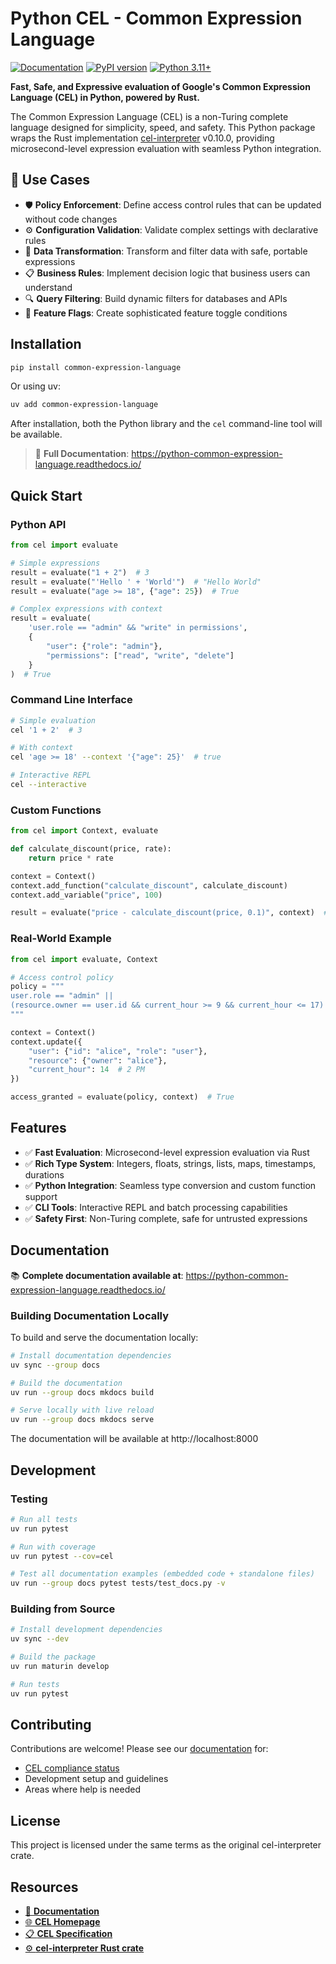 # Python CEL - Common Expression Language

[![Documentation](https://img.shields.io/badge/docs-readthedocs-blue)](https://python-common-expression-language.readthedocs.io/)
[![PyPI version](https://badge.fury.io/py/common-expression-language.svg)](https://pypi.org/project/common-expression-language/)
[![Python 3.11+](https://img.shields.io/badge/python-3.11+-blue.svg)](https://www.python.org/downloads/)

**Fast, Safe, and Expressive evaluation of Google's Common Expression Language (CEL) in Python, powered by Rust.**

The Common Expression Language (CEL) is a non-Turing complete language designed for simplicity, speed, and safety. This Python package wraps the Rust implementation [cel-interpreter](https://crates.io/crates/cel-interpreter) v0.10.0, providing microsecond-level expression evaluation with seamless Python integration.

## 🚀 Use Cases

- 🛡️ **Policy Enforcement**: Define access control rules that can be updated without code changes
- ⚙️ **Configuration Validation**: Validate complex settings with declarative rules  
- 🔄 **Data Transformation**: Transform and filter data with safe, portable expressions
- 📋 **Business Rules**: Implement decision logic that business users can understand
- 🔍 **Query Filtering**: Build dynamic filters for databases and APIs
- 🎯 **Feature Flags**: Create sophisticated feature toggle conditions

## Installation

```bash
pip install common-expression-language
```

Or using uv:
```bash
uv add common-expression-language
```

After installation, both the Python library and the `cel` command-line tool will be available.

> 📖 **Full Documentation**: https://python-common-expression-language.readthedocs.io/

## Quick Start

### Python API

```python
from cel import evaluate

# Simple expressions
result = evaluate("1 + 2")  # 3
result = evaluate("'Hello ' + 'World'")  # "Hello World"
result = evaluate("age >= 18", {"age": 25})  # True

# Complex expressions with context
result = evaluate(
    'user.role == "admin" && "write" in permissions',
    {
        "user": {"role": "admin"},
        "permissions": ["read", "write", "delete"]
    }
)  # True
```

### Command Line Interface

```bash
# Simple evaluation
cel '1 + 2'  # 3

# With context
cel 'age >= 18' --context '{"age": 25}'  # true

# Interactive REPL
cel --interactive
```

### Custom Functions

```python
from cel import Context, evaluate

def calculate_discount(price, rate):
    return price * rate

context = Context()
context.add_function("calculate_discount", calculate_discount)
context.add_variable("price", 100)

result = evaluate("price - calculate_discount(price, 0.1)", context)  # 90.0
```

### Real-World Example

```python
from cel import evaluate, Context

# Access control policy
policy = """
user.role == "admin" || 
(resource.owner == user.id && current_hour >= 9 && current_hour <= 17)
"""

context = Context()
context.update({
    "user": {"id": "alice", "role": "user"},
    "resource": {"owner": "alice"},
    "current_hour": 14  # 2 PM
})

access_granted = evaluate(policy, context)  # True
```

## Features

- ✅ **Fast Evaluation**: Microsecond-level expression evaluation via Rust
- ✅ **Rich Type System**: Integers, floats, strings, lists, maps, timestamps, durations
- ✅ **Python Integration**: Seamless type conversion and custom function support
- ✅ **CLI Tools**: Interactive REPL and batch processing capabilities
- ✅ **Safety First**: Non-Turing complete, safe for untrusted expressions

## Documentation

📚 **Complete documentation available at**: https://python-common-expression-language.readthedocs.io/


### Building Documentation Locally

To build and serve the documentation locally:

```bash
# Install documentation dependencies
uv sync --group docs

# Build the documentation
uv run --group docs mkdocs build

# Serve locally with live reload
uv run --group docs mkdocs serve
```

The documentation will be available at http://localhost:8000

## Development

### Testing

```bash
# Run all tests
uv run pytest

# Run with coverage
uv run pytest --cov=cel

# Test all documentation examples (embedded code + standalone files)
uv run --group docs pytest tests/test_docs.py -v
```

### Building from Source

```bash
# Install development dependencies
uv sync --dev

# Build the package
uv run maturin develop

# Run tests
uv run pytest
```

## Contributing

Contributions are welcome! Please see our [documentation](https://python-common-expression-language.readthedocs.io/) for:
- [CEL compliance status](docs/reference/cel-compliance.md)
- Development setup and guidelines
- Areas where help is needed

## License

This project is licensed under the same terms as the original cel-interpreter crate.

## Resources

- [📖 **Documentation**](https://python-common-expression-language.readthedocs.io/)
- [🌐 **CEL Homepage**](https://cel.dev/)
- [📋 **CEL Specification**](https://github.com/google/cel-spec)
- [⚙️ **cel-interpreter Rust crate**](https://crates.io/crates/cel-interpreter)